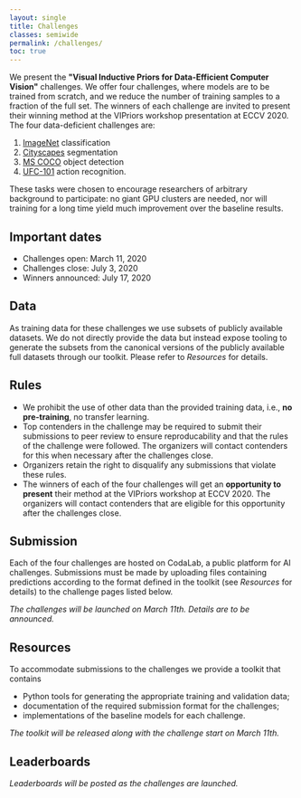 ```yaml
---
layout: single
title: Challenges
classes: semiwide
permalink: /challenges/
toc: true
---
```


We present the **"Visual Inductive Priors for Data-Efficient Computer Vision"** challenges. We offer four challenges, where models are to be trained from scratch, and we reduce the number of training samples to a fraction of the full set. The winners of each challenge are invited to present their winning method at the VIPriors workshop presentation at ECCV 2020. The four data-deficient challenges are:

1. [ImageNet](http://www.image-net.org/) classification
2. [Cityscapes](https://www.cityscapes-dataset.com/) segmentation
3. [MS COCO](http://cocodataset.org/#home) object detection
4. [UFC-101](https://www.crcv.ucf.edu/data/UCF101.php) action recognition.

These tasks were chosen to encourage researchers of arbitrary background to participate: no giant GPU clusters are needed, nor will training for a long time yield much improvement over the baseline results.

## Important dates

- Challenges open: March 11, 2020
- Challenges close: July 3, 2020
- Winners announced: July 17, 2020

## Data

As training data for these challenges we use subsets of publicly available datasets. We do not directly provide the data but instead expose tooling to generate the subsets from the canonical versions of the publicly available full datasets through our toolkit. Please refer to *Resources* for details.

## Rules

- We prohibit the use of other data than the provided training data, i.e., **no pre-training**, no transfer learning.
- Top contenders in the challenge may be required to submit their submissions to peer review to ensure reproducability and that the rules of the challenge were followed. The organizers will contact contenders for this when necessary after the challenges close.
- Organizers retain the right to disqualify any submissions that violate these rules.
- The winners of each of the four challenges will get an **opportunity to present** their method at the VIPriors workshop at ECCV 2020. The organizers will contact contenders that are eligible for this opportunity after the challenges close.

## Submission

Each of the four challenges are hosted on CodaLab, a public platform for AI challenges. Submissions must be made by uploading files containing predictions according to the format defined in the toolkit (see *Resources* for details) to the challenge pages listed below.

*The challenges will be launched on March 11th. Details are to be announced.*

<!-- Please find the challenges here:

- Image classification: *TBD*
- Image segmentation: *TBD*
- Object detection: *TBD*
- Action recognition: *TBD* -->

## Resources

To accommodate submissions to the challenges we provide a toolkit that contains

- Python tools for generating the appropriate training and validation data;
- documentation of the required submission format for the challenges;
- implementations of the baseline models for each challenge.

*The toolkit will be released along with the challenge start on March 11th.*

<!-- See [the GitHub repository of the toolkit here](https://github.com/VIPriors/vipriors-challenges-toolkit). -->

## Leaderboards

*Leaderboards will be posted as the challenges are launched.*